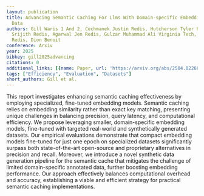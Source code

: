 ```yaml
---
layout: publication
title: Advancing Semantic Caching For Llms With Domain-specific Embeddings And Synthetic
  Data
authors: Gill Waris 1 And 2, Cechmanek Justin Redis, Hutcherson Tyler Redis, Rajamohan
  Srijith Redis, Agarwal Jen Redis, Gulzar Muhammad Ali Virginia Tech, Singh Manvinder
  Redis, Dion Benoit
conference: Arxiv
year: 2025
bibkey: gill2025advancing
citations: 0
additional_links: [{name: Paper, url: 'https://arxiv.org/abs/2504.02268'}]
tags: ["Efficiency", "Evaluation", "Datasets"]
short_authors: Gill et al.
---
```

This report investigates enhancing semantic caching effectiveness by
employing specialized, fine-tuned embedding models. Semantic caching relies on
embedding similarity rather than exact key matching, presenting unique
challenges in balancing precision, query latency, and computational efficiency.
We propose leveraging smaller, domain-specific embedding models, fine-tuned
with targeted real-world and synthetically generated datasets. Our empirical
evaluations demonstrate that compact embedding models fine-tuned for just one
epoch on specialized datasets significantly surpass both state-of-the-art
open-source and proprietary alternatives in precision and recall. Moreover, we
introduce a novel synthetic data generation pipeline for the semantic cache
that mitigates the challenge of limited domain-specific annotated data, further
boosting embedding performance. Our approach effectively balances computational
overhead and accuracy, establishing a viable and efficient strategy for
practical semantic caching implementations.